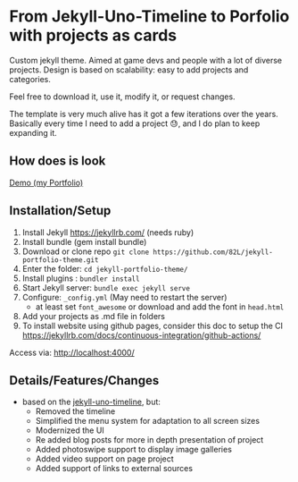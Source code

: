 # From Jekyll-Uno-Timeline to Porfolio with projects as cards
Custom jekyll theme. Aimed at game devs and people with a lot of diverse projects.
Design is based on scalability: easy to add projects and categories.

Feel free to download it, use it, modify it, or request changes.

The template is very much alive has it got a few iterations over the years.
Basically every time I need to add a project 😓, and I do plan to keep expanding it.


## How does is look
[Demo (my Portfolio)](https://82l.github.io/)


## Installation/Setup
1. Install Jekyll https://jekyllrb.com/ (needs ruby)
2. Install bundle (gem install bundle)
3. Download or clone repo `git clone https://github.com/82L/jekyll-portfolio-theme.git`
4. Enter the folder: `cd jekyll-portfolio-theme/`
5. Install plugins : `bundler install`
6. Start Jekyll server: `bundle exec jekyll serve`
7. Configure: `_config.yml` (May need to restart the server)
   * at least set `font_awesome` or download and add the font in `head.html`
8. Add your projects as .md file in folders
9. To install website using github pages, consider this doc to setup the CI https://jekyllrb.com/docs/continuous-integration/github-actions/

Access via: [http://localhost:4000/](http://localhost:4000/)

## Details/Features/Changes
* based on the [jekyll-uno-timeline](https://github.com/tzuehlke/jekyll-uno-timeline), but:
  * Removed the timeline
  * Simplified the menu system for adaptation to all screen sizes
  * Modernized the UI
  * Re added blog posts for more in depth presentation of project
  * Added photoswipe support to display image galleries
  * Added video support on page project
  * Added support of links to external sources
